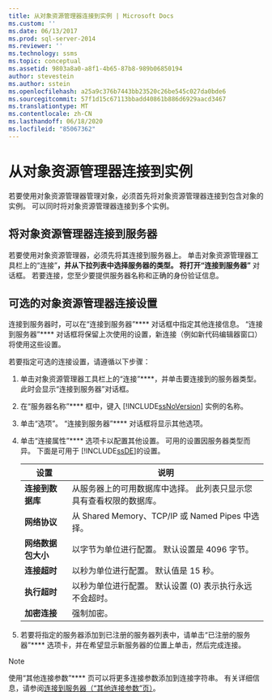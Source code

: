 ```yaml
---
title: 从对象资源管理器连接到实例 | Microsoft Docs
ms.custom: ''
ms.date: 06/13/2017
ms.prod: sql-server-2014
ms.reviewer: ''
ms.technology: ssms
ms.topic: conceptual
ms.assetid: 9803a8a0-a8f1-4b65-87b8-989b06850194
author: stevestein
ms.author: sstein
ms.openlocfilehash: a25a9c376b7443bb23520c26be545c027da0bde6
ms.sourcegitcommit: 57f1d15c67113bbadd40861b886d6929aacd3467
ms.translationtype: MT
ms.contentlocale: zh-CN
ms.lasthandoff: 06/18/2020
ms.locfileid: "85067362"
---
```

# <a name="connect-to-an-instance-from-object-explorer"></a>从对象资源管理器连接到实例
  若要使用对象资源管理器管理对象，必须首先将对象资源管理器连接到包含对象的实例。 可以同时将对象资源管理器连接到多个实例。  
  
## <a name="connecting-object-explorer-to-a-server"></a>将对象资源管理器连接到服务器  
 若要使用对象资源管理器，必须先将其连接到服务器上。 单击对象资源管理器工具栏上的“连接”****，并从下拉列表中选择服务器的类型。 将打开“连接到服务器”**** 对话框。 若要连接，您至少要提供服务器名称和正确的身份验证信息。  
  
## <a name="optional-object-explorer-connection-settings"></a>可选的对象资源管理器连接设置  
 连接到服务器时，可以在“连接到服务器”**** 对话框中指定其他连接信息。 “连接到服务器”**** 对话框将保留上次使用的设置，新连接（例如新代码编辑器窗口）将使用这些设置。  
  
 若要指定可选的连接设置，请遵循以下步骤：  
  
1.  单击对象资源管理器工具栏上的“连接”****，并单击要连接到的服务器类型。 此时会显示“连接到服务器”对话框。  
  
2.  在“服务器名称”**** 框中，键入 [!INCLUDE[ssNoVersion](../../includes/ssnoversion-md.md)] 实例的名称。  
  
3.  单击“选项”。 “连接到服务器”**** 对话框将显示其他选项。  
  
4.  单击“连接属性”**** 选项卡以配置其他设置。 可用的设置因服务器类型而异。 下面是可用于 [!INCLUDE[ssDE](../../includes/ssde-md.md)]的设置。  
  
    |设置|说明|  
    |-------------|-----------------|  
    |**连接到数据库**|从服务器上的可用数据库中选择。 此列表只显示您具有查看权限的数据库。|  
    |**网络协议**|从 Shared Memory、TCP/IP 或 Named Pipes 中选择。|  
    |**网络数据包大小**|以字节为单位进行配置。 默认设置是 4096 字节。|  
    |**连接超时**|以秒为单位进行配置。 默认值是 15 秒。|  
    |**执行超时**|以秒为单位进行配置。 默认设置 (0) 表示执行永远不会超时。|  
    |**加密连接**|强制加密。|  
  
5.  若要将指定的服务器添加到已注册的服务器列表中，请单击“已注册的服务器”**** 选项卡，并在希望显示新服务器的位置上单击，然后完成连接。  
  
> [!NOTE]  
>  使用“其他连接参数”**** 页可以将更多连接参数添加到连接字符串。 有关详细信息，请参阅[连接到服务器（“其他连接参数”页）](../../database-engine/connect-to-server-additional-connection-parameters-page.md)。  
  
  
